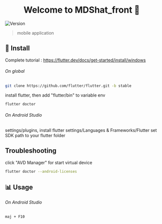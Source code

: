 <h1 align="center">Welcome to MDShat_front 👋</h1>
<p>
  <img alt="Version" src="https://img.shields.io/badge/version-0.1.0-blue.svg?cacheSeconds=2592000" />
</p>

> mobile application

## 💾 Install

Complete tutorial : https://flutter.dev/docs/get-started/install/windows

###### On global

```sh
git clone https://github.com/flutter/flutter.git -b stable
```
install flutter, then add "flutter/bin" to variable env

```sh
flutter doctor
```

###### On Android Studio

settings/plugins, install flutter
settings/Languages & Frameworks/Flutter set SDK path to your flutter folder

## Troubleshooting

click "AVD Manager" for start virtual device

```sh
flutter doctor --android-licenses
```

## 📊 Usage

###### On Android Studio

```sh
maj + F10
```

